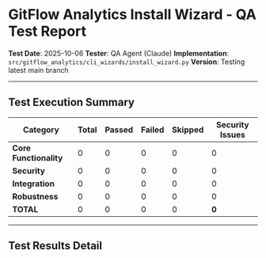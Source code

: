 # GitFlow Analytics Install Wizard - QA Test Report

**Test Date**: 2025-10-06
**Tester**: QA Agent (Claude)
**Implementation**: `src/gitflow_analytics/cli_wizards/install_wizard.py`
**Version**: Testing latest main branch

---

## Test Execution Summary

| Category | Total | Passed | Failed | Skipped | Security Issues |
|----------|-------|--------|--------|---------|-----------------|
| **Core Functionality** | 0 | 0 | 0 | 0 | 0 |
| **Security** | 0 | 0 | 0 | 0 | 0 |
| **Integration** | 0 | 0 | 0 | 0 | 0 |
| **Robustness** | 0 | 0 | 0 | 0 | 0 |
| **TOTAL** | 0 | 0 | 0 | 0 | **0** |

---

## Test Results Detail


